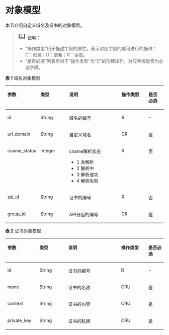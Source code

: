 # 对象模型<a name="ZH-CN_TOPIC_0000001081837387"></a>

本节介绍自定义域名及证书的对象模型。

>![](public_sys-resources/icon-note.gif) **说明：** 
>-   “操作类型”用于描述字段的属性，表示对应字段的值可进行的操作：
>    C：创建；U：更新；R：读取。
>-   “是否必选”列表示对于“操作类型”为“C”的创建操作，对应字段是否为必选字段。

**表 1**  域名对象模型

<a name="zh-cn_topic_0225568969_table49332581"></a>
<table><thead align="left"><tr id="zh-cn_topic_0225568969_row15637543"><th class="cellrowborder" valign="top" width="20.202020202020204%" id="mcps1.2.6.1.1"><p id="zh-cn_topic_0225568969_p58681484"><a name="zh-cn_topic_0225568969_p58681484"></a><a name="zh-cn_topic_0225568969_p58681484"></a>参数</p>
</th>
<th class="cellrowborder" valign="top" width="18.18181818181818%" id="mcps1.2.6.1.2"><p id="zh-cn_topic_0225568969_p55579749"><a name="zh-cn_topic_0225568969_p55579749"></a><a name="zh-cn_topic_0225568969_p55579749"></a>类型</p>
</th>
<th class="cellrowborder" valign="top" width="33.33333333333333%" id="mcps1.2.6.1.3"><p id="zh-cn_topic_0225568969_p5665819"><a name="zh-cn_topic_0225568969_p5665819"></a><a name="zh-cn_topic_0225568969_p5665819"></a>说明</p>
</th>
<th class="cellrowborder" valign="top" width="17.17171717171717%" id="mcps1.2.6.1.4"><p id="zh-cn_topic_0225568969_p56278165"><a name="zh-cn_topic_0225568969_p56278165"></a><a name="zh-cn_topic_0225568969_p56278165"></a>操作类型</p>
</th>
<th class="cellrowborder" valign="top" width="11.111111111111112%" id="mcps1.2.6.1.5"><p id="zh-cn_topic_0225568969_p62237499"><a name="zh-cn_topic_0225568969_p62237499"></a><a name="zh-cn_topic_0225568969_p62237499"></a>是否必选</p>
</th>
</tr>
</thead>
<tbody><tr id="zh-cn_topic_0225568969_row8072695"><td class="cellrowborder" valign="top" width="20.202020202020204%" headers="mcps1.2.6.1.1 "><p id="zh-cn_topic_0225568969_p49908526"><a name="zh-cn_topic_0225568969_p49908526"></a><a name="zh-cn_topic_0225568969_p49908526"></a>id</p>
</td>
<td class="cellrowborder" valign="top" width="18.18181818181818%" headers="mcps1.2.6.1.2 "><p id="zh-cn_topic_0225568969_p16058826"><a name="zh-cn_topic_0225568969_p16058826"></a><a name="zh-cn_topic_0225568969_p16058826"></a>String</p>
</td>
<td class="cellrowborder" valign="top" width="33.33333333333333%" headers="mcps1.2.6.1.3 "><p id="zh-cn_topic_0225568969_p25696563"><a name="zh-cn_topic_0225568969_p25696563"></a><a name="zh-cn_topic_0225568969_p25696563"></a>域名的编号</p>
</td>
<td class="cellrowborder" valign="top" width="17.17171717171717%" headers="mcps1.2.6.1.4 "><p id="zh-cn_topic_0225568969_p1046864"><a name="zh-cn_topic_0225568969_p1046864"></a><a name="zh-cn_topic_0225568969_p1046864"></a>R</p>
</td>
<td class="cellrowborder" valign="top" width="11.111111111111112%" headers="mcps1.2.6.1.5 "><p id="zh-cn_topic_0225568969_p17687178"><a name="zh-cn_topic_0225568969_p17687178"></a><a name="zh-cn_topic_0225568969_p17687178"></a>-</p>
</td>
</tr>
<tr id="zh-cn_topic_0225568969_row24966877"><td class="cellrowborder" valign="top" width="20.202020202020204%" headers="mcps1.2.6.1.1 "><p id="zh-cn_topic_0225568969_p9051148"><a name="zh-cn_topic_0225568969_p9051148"></a><a name="zh-cn_topic_0225568969_p9051148"></a>url_domain</p>
</td>
<td class="cellrowborder" valign="top" width="18.18181818181818%" headers="mcps1.2.6.1.2 "><p id="zh-cn_topic_0225568969_p62054412"><a name="zh-cn_topic_0225568969_p62054412"></a><a name="zh-cn_topic_0225568969_p62054412"></a>String</p>
</td>
<td class="cellrowborder" valign="top" width="33.33333333333333%" headers="mcps1.2.6.1.3 "><p id="zh-cn_topic_0225568969_p60351493"><a name="zh-cn_topic_0225568969_p60351493"></a><a name="zh-cn_topic_0225568969_p60351493"></a>自定义域名</p>
</td>
<td class="cellrowborder" valign="top" width="17.17171717171717%" headers="mcps1.2.6.1.4 "><p id="zh-cn_topic_0225568969_p56632734"><a name="zh-cn_topic_0225568969_p56632734"></a><a name="zh-cn_topic_0225568969_p56632734"></a>CR</p>
</td>
<td class="cellrowborder" valign="top" width="11.111111111111112%" headers="mcps1.2.6.1.5 "><p id="zh-cn_topic_0225568969_p23848703"><a name="zh-cn_topic_0225568969_p23848703"></a><a name="zh-cn_topic_0225568969_p23848703"></a>是</p>
</td>
</tr>
<tr id="zh-cn_topic_0225568969_row13311738"><td class="cellrowborder" valign="top" width="20.202020202020204%" headers="mcps1.2.6.1.1 "><p id="zh-cn_topic_0225568969_p4509019"><a name="zh-cn_topic_0225568969_p4509019"></a><a name="zh-cn_topic_0225568969_p4509019"></a>cname_status</p>
</td>
<td class="cellrowborder" valign="top" width="18.18181818181818%" headers="mcps1.2.6.1.2 "><p id="zh-cn_topic_0225568969_p29686297"><a name="zh-cn_topic_0225568969_p29686297"></a><a name="zh-cn_topic_0225568969_p29686297"></a>Integer</p>
</td>
<td class="cellrowborder" valign="top" width="33.33333333333333%" headers="mcps1.2.6.1.3 "><p id="zh-cn_topic_0225568969_p55779867"><a name="zh-cn_topic_0225568969_p55779867"></a><a name="zh-cn_topic_0225568969_p55779867"></a>cname解析状态</p>
<a name="zh-cn_topic_0225568969_ul53721145134416"></a><a name="zh-cn_topic_0225568969_ul53721145134416"></a><ul id="zh-cn_topic_0225568969_ul53721145134416"><li>1 未解析</li><li>2 解析中</li><li>3 解析成功</li><li>4 解析失败</li></ul>
</td>
<td class="cellrowborder" valign="top" width="17.17171717171717%" headers="mcps1.2.6.1.4 "><p id="zh-cn_topic_0225568969_p21875402"><a name="zh-cn_topic_0225568969_p21875402"></a><a name="zh-cn_topic_0225568969_p21875402"></a>R</p>
</td>
<td class="cellrowborder" valign="top" width="11.111111111111112%" headers="mcps1.2.6.1.5 "><p id="zh-cn_topic_0225568969_p27077133"><a name="zh-cn_topic_0225568969_p27077133"></a><a name="zh-cn_topic_0225568969_p27077133"></a>否</p>
</td>
</tr>
<tr id="zh-cn_topic_0225568969_row42367610"><td class="cellrowborder" valign="top" width="20.202020202020204%" headers="mcps1.2.6.1.1 "><p id="zh-cn_topic_0225568969_p9224375"><a name="zh-cn_topic_0225568969_p9224375"></a><a name="zh-cn_topic_0225568969_p9224375"></a>ssl_id</p>
</td>
<td class="cellrowborder" valign="top" width="18.18181818181818%" headers="mcps1.2.6.1.2 "><p id="zh-cn_topic_0225568969_p8976892"><a name="zh-cn_topic_0225568969_p8976892"></a><a name="zh-cn_topic_0225568969_p8976892"></a>String</p>
</td>
<td class="cellrowborder" valign="top" width="33.33333333333333%" headers="mcps1.2.6.1.3 "><p id="zh-cn_topic_0225568969_p79993152715"><a name="zh-cn_topic_0225568969_p79993152715"></a><a name="zh-cn_topic_0225568969_p79993152715"></a>证书的编号</p>
</td>
<td class="cellrowborder" valign="top" width="17.17171717171717%" headers="mcps1.2.6.1.4 "><p id="zh-cn_topic_0225568969_p15296911"><a name="zh-cn_topic_0225568969_p15296911"></a><a name="zh-cn_topic_0225568969_p15296911"></a>R</p>
</td>
<td class="cellrowborder" valign="top" width="11.111111111111112%" headers="mcps1.2.6.1.5 "><p id="zh-cn_topic_0225568969_p31090241"><a name="zh-cn_topic_0225568969_p31090241"></a><a name="zh-cn_topic_0225568969_p31090241"></a>否</p>
</td>
</tr>
<tr id="zh-cn_topic_0225568969_row11376719"><td class="cellrowborder" valign="top" width="20.202020202020204%" headers="mcps1.2.6.1.1 "><p id="zh-cn_topic_0225568969_p49099023"><a name="zh-cn_topic_0225568969_p49099023"></a><a name="zh-cn_topic_0225568969_p49099023"></a>group_id</p>
</td>
<td class="cellrowborder" valign="top" width="18.18181818181818%" headers="mcps1.2.6.1.2 "><p id="zh-cn_topic_0225568969_p17597936"><a name="zh-cn_topic_0225568969_p17597936"></a><a name="zh-cn_topic_0225568969_p17597936"></a>String</p>
</td>
<td class="cellrowborder" valign="top" width="33.33333333333333%" headers="mcps1.2.6.1.3 "><p id="zh-cn_topic_0225568969_p16681305"><a name="zh-cn_topic_0225568969_p16681305"></a><a name="zh-cn_topic_0225568969_p16681305"></a>API分组的编号</p>
</td>
<td class="cellrowborder" valign="top" width="17.17171717171717%" headers="mcps1.2.6.1.4 "><p id="zh-cn_topic_0225568969_p13967064"><a name="zh-cn_topic_0225568969_p13967064"></a><a name="zh-cn_topic_0225568969_p13967064"></a>CR</p>
</td>
<td class="cellrowborder" valign="top" width="11.111111111111112%" headers="mcps1.2.6.1.5 "><p id="zh-cn_topic_0225568969_p57590436"><a name="zh-cn_topic_0225568969_p57590436"></a><a name="zh-cn_topic_0225568969_p57590436"></a>是</p>
</td>
</tr>
</tbody>
</table>

**表 2**  证书对象模型

<a name="zh-cn_topic_0225568969_table41340048"></a>
<table><thead align="left"><tr id="zh-cn_topic_0225568969_row37775636"><th class="cellrowborder" valign="top" width="20.202020202020204%" id="mcps1.2.6.1.1"><p id="zh-cn_topic_0225568969_p39927684"><a name="zh-cn_topic_0225568969_p39927684"></a><a name="zh-cn_topic_0225568969_p39927684"></a>参数</p>
</th>
<th class="cellrowborder" valign="top" width="18.18181818181818%" id="mcps1.2.6.1.2"><p id="zh-cn_topic_0225568969_p12916952"><a name="zh-cn_topic_0225568969_p12916952"></a><a name="zh-cn_topic_0225568969_p12916952"></a>类型</p>
</th>
<th class="cellrowborder" valign="top" width="33.33333333333333%" id="mcps1.2.6.1.3"><p id="zh-cn_topic_0225568969_p39640185"><a name="zh-cn_topic_0225568969_p39640185"></a><a name="zh-cn_topic_0225568969_p39640185"></a>说明</p>
</th>
<th class="cellrowborder" valign="top" width="17.17171717171717%" id="mcps1.2.6.1.4"><p id="zh-cn_topic_0225568969_p56738382"><a name="zh-cn_topic_0225568969_p56738382"></a><a name="zh-cn_topic_0225568969_p56738382"></a>操作类型</p>
</th>
<th class="cellrowborder" valign="top" width="11.111111111111112%" id="mcps1.2.6.1.5"><p id="zh-cn_topic_0225568969_p32406207"><a name="zh-cn_topic_0225568969_p32406207"></a><a name="zh-cn_topic_0225568969_p32406207"></a>是否必选</p>
</th>
</tr>
</thead>
<tbody><tr id="zh-cn_topic_0225568969_row7657142"><td class="cellrowborder" valign="top" width="20.202020202020204%" headers="mcps1.2.6.1.1 "><p id="zh-cn_topic_0225568969_p16248728"><a name="zh-cn_topic_0225568969_p16248728"></a><a name="zh-cn_topic_0225568969_p16248728"></a>id</p>
</td>
<td class="cellrowborder" valign="top" width="18.18181818181818%" headers="mcps1.2.6.1.2 "><p id="zh-cn_topic_0225568969_p41078607"><a name="zh-cn_topic_0225568969_p41078607"></a><a name="zh-cn_topic_0225568969_p41078607"></a>String</p>
</td>
<td class="cellrowborder" valign="top" width="33.33333333333333%" headers="mcps1.2.6.1.3 "><p id="zh-cn_topic_0225568969_p39032899"><a name="zh-cn_topic_0225568969_p39032899"></a><a name="zh-cn_topic_0225568969_p39032899"></a>证书的编号</p>
</td>
<td class="cellrowborder" valign="top" width="17.17171717171717%" headers="mcps1.2.6.1.4 "><p id="zh-cn_topic_0225568969_p7548251"><a name="zh-cn_topic_0225568969_p7548251"></a><a name="zh-cn_topic_0225568969_p7548251"></a>R</p>
</td>
<td class="cellrowborder" valign="top" width="11.111111111111112%" headers="mcps1.2.6.1.5 "><p id="zh-cn_topic_0225568969_p7428608"><a name="zh-cn_topic_0225568969_p7428608"></a><a name="zh-cn_topic_0225568969_p7428608"></a>-</p>
</td>
</tr>
<tr id="zh-cn_topic_0225568969_row66857474"><td class="cellrowborder" valign="top" width="20.202020202020204%" headers="mcps1.2.6.1.1 "><p id="zh-cn_topic_0225568969_p46746341"><a name="zh-cn_topic_0225568969_p46746341"></a><a name="zh-cn_topic_0225568969_p46746341"></a>name</p>
</td>
<td class="cellrowborder" valign="top" width="18.18181818181818%" headers="mcps1.2.6.1.2 "><p id="zh-cn_topic_0225568969_p28357256"><a name="zh-cn_topic_0225568969_p28357256"></a><a name="zh-cn_topic_0225568969_p28357256"></a>String</p>
</td>
<td class="cellrowborder" valign="top" width="33.33333333333333%" headers="mcps1.2.6.1.3 "><p id="zh-cn_topic_0225568969_p11219768"><a name="zh-cn_topic_0225568969_p11219768"></a><a name="zh-cn_topic_0225568969_p11219768"></a>证书的名称</p>
</td>
<td class="cellrowborder" valign="top" width="17.17171717171717%" headers="mcps1.2.6.1.4 "><p id="zh-cn_topic_0225568969_p59038887"><a name="zh-cn_topic_0225568969_p59038887"></a><a name="zh-cn_topic_0225568969_p59038887"></a>CRU</p>
</td>
<td class="cellrowborder" valign="top" width="11.111111111111112%" headers="mcps1.2.6.1.5 "><p id="zh-cn_topic_0225568969_p17420548"><a name="zh-cn_topic_0225568969_p17420548"></a><a name="zh-cn_topic_0225568969_p17420548"></a>是</p>
</td>
</tr>
<tr id="zh-cn_topic_0225568969_row22567210"><td class="cellrowborder" valign="top" width="20.202020202020204%" headers="mcps1.2.6.1.1 "><p id="zh-cn_topic_0225568969_p16004721"><a name="zh-cn_topic_0225568969_p16004721"></a><a name="zh-cn_topic_0225568969_p16004721"></a>context</p>
</td>
<td class="cellrowborder" valign="top" width="18.18181818181818%" headers="mcps1.2.6.1.2 "><p id="zh-cn_topic_0225568969_p21314016"><a name="zh-cn_topic_0225568969_p21314016"></a><a name="zh-cn_topic_0225568969_p21314016"></a>String</p>
</td>
<td class="cellrowborder" valign="top" width="33.33333333333333%" headers="mcps1.2.6.1.3 "><p id="zh-cn_topic_0225568969_p48713760"><a name="zh-cn_topic_0225568969_p48713760"></a><a name="zh-cn_topic_0225568969_p48713760"></a>证书的内容</p>
</td>
<td class="cellrowborder" valign="top" width="17.17171717171717%" headers="mcps1.2.6.1.4 "><p id="zh-cn_topic_0225568969_p53500505"><a name="zh-cn_topic_0225568969_p53500505"></a><a name="zh-cn_topic_0225568969_p53500505"></a>CRU</p>
</td>
<td class="cellrowborder" valign="top" width="11.111111111111112%" headers="mcps1.2.6.1.5 "><p id="zh-cn_topic_0225568969_p38573618"><a name="zh-cn_topic_0225568969_p38573618"></a><a name="zh-cn_topic_0225568969_p38573618"></a>是</p>
</td>
</tr>
<tr id="zh-cn_topic_0225568969_row11618242"><td class="cellrowborder" valign="top" width="20.202020202020204%" headers="mcps1.2.6.1.1 "><p id="zh-cn_topic_0225568969_p1553518"><a name="zh-cn_topic_0225568969_p1553518"></a><a name="zh-cn_topic_0225568969_p1553518"></a>private_key</p>
</td>
<td class="cellrowborder" valign="top" width="18.18181818181818%" headers="mcps1.2.6.1.2 "><p id="zh-cn_topic_0225568969_p58726159"><a name="zh-cn_topic_0225568969_p58726159"></a><a name="zh-cn_topic_0225568969_p58726159"></a>String</p>
</td>
<td class="cellrowborder" valign="top" width="33.33333333333333%" headers="mcps1.2.6.1.3 "><p id="zh-cn_topic_0225568969_p59198477"><a name="zh-cn_topic_0225568969_p59198477"></a><a name="zh-cn_topic_0225568969_p59198477"></a>证书的私钥</p>
</td>
<td class="cellrowborder" valign="top" width="17.17171717171717%" headers="mcps1.2.6.1.4 "><p id="zh-cn_topic_0225568969_p30347343"><a name="zh-cn_topic_0225568969_p30347343"></a><a name="zh-cn_topic_0225568969_p30347343"></a>CRU</p>
</td>
<td class="cellrowborder" valign="top" width="11.111111111111112%" headers="mcps1.2.6.1.5 "><p id="zh-cn_topic_0225568969_p42215742"><a name="zh-cn_topic_0225568969_p42215742"></a><a name="zh-cn_topic_0225568969_p42215742"></a>是</p>
</td>
</tr>
</tbody>
</table>

